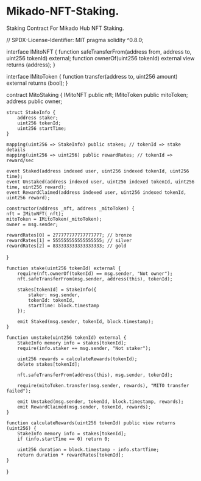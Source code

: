 # Mikado-NFT-Staking.
Staking Contract For Mikado Hub NFT Staking.

// SPDX-License-Identifier: MIT
pragma solidity ^0.8.0;

interface IMitoNFT {
    function safeTransferFrom(address from, address to, uint256 tokenId) external;
    function ownerOf(uint256 tokenId) external view returns (address);
}

interface IMitoToken {
    function transfer(address to, uint256 amount) external returns (bool);
}

contract MitoStaking {
    IMitoNFT public nft;
    IMitoToken public mitoToken;
    address public owner;

    struct StakeInfo {
        address staker;
        uint256 tokenId;
        uint256 startTime;
    }

    mapping(uint256 => StakeInfo) public stakes; // tokenId => stake details
    mapping(uint256 => uint256) public rewardRates; // tokenId => reward/sec

    event Staked(address indexed user, uint256 indexed tokenId, uint256 time);
    event Unstaked(address indexed user, uint256 indexed tokenId, uint256 time, uint256 reward);
    event RewardClaimed(address indexed user, uint256 indexed tokenId, uint256 reward);

    constructor(address _nft, address _mitoToken) {
    nft = IMitoNFT(_nft);
    mitoToken = IMitoToken(_mitoToken);
    owner = msg.sender;

    rewardRates[0] = 277777777777777777; // bronze
    rewardRates[1] = 555555555555555555; // silver
    rewardRates[2] = 833333333333333333; // gold
}

    function stake(uint256 tokenId) external {
        require(nft.ownerOf(tokenId) == msg.sender, "Not owner");
        nft.safeTransferFrom(msg.sender, address(this), tokenId);

        stakes[tokenId] = StakeInfo({
            staker: msg.sender,
            tokenId: tokenId,
            startTime: block.timestamp
        });

        emit Staked(msg.sender, tokenId, block.timestamp);
    }

    function unstake(uint256 tokenId) external {
        StakeInfo memory info = stakes[tokenId];
        require(info.staker == msg.sender, "Not staker");

        uint256 rewards = calculateRewards(tokenId);
        delete stakes[tokenId];

        nft.safeTransferFrom(address(this), msg.sender, tokenId);

        require(mitoToken.transfer(msg.sender, rewards), "MITO transfer failed");

        emit Unstaked(msg.sender, tokenId, block.timestamp, rewards);
        emit RewardClaimed(msg.sender, tokenId, rewards);
    }

    function calculateRewards(uint256 tokenId) public view returns (uint256) {
        StakeInfo memory info = stakes[tokenId];
        if (info.startTime == 0) return 0;

        uint256 duration = block.timestamp - info.startTime;
        return duration * rewardRates[tokenId];
    }
}
